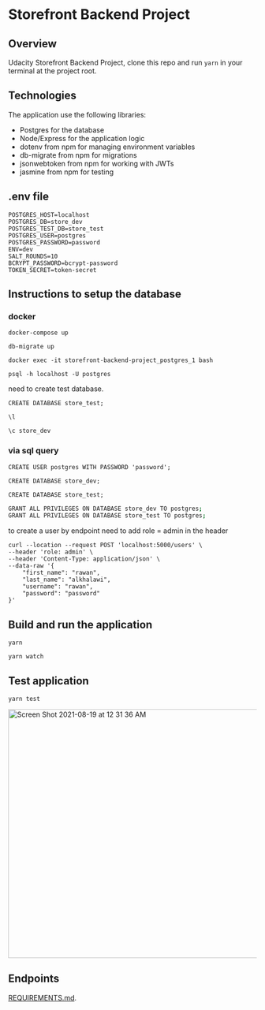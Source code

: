 # Storefront Backend Project

## Overview

Udacity Storefront Backend Project, clone this repo and run `yarn` in your terminal at the project root.

## Technologies
The application use the following libraries:
- Postgres for the database
- Node/Express for the application logic
- dotenv from npm for managing environment variables
- db-migrate from npm for migrations
- jsonwebtoken from npm for working with JWTs
- jasmine from npm for testing

## .env file

````
POSTGRES_HOST=localhost
POSTGRES_DB=store_dev
POSTGRES_TEST_DB=store_test
POSTGRES_USER=postgres
POSTGRES_PASSWORD=password
ENV=dev
SALT_ROUNDS=10
BCRYPT_PASSWORD=bcrypt-password
TOKEN_SECRET=token-secret
````

## Instructions to setup the database
### docker
`docker-compose up` 

`db-migrate up`

`docker exec -it storefront-backend-project_postgres_1 bash`

`psql -h localhost -U postgres`

need to create test database.

`CREATE DATABASE store_test;`

`\l`

`\c store_dev`

### via sql query

`CREATE USER postgres WITH PASSWORD 'password';`

`CREATE DATABASE store_dev;`

`CREATE DATABASE store_test;`

```sh
GRANT ALL PRIVILEGES ON DATABASE store_dev TO postgres;
GRANT ALL PRIVILEGES ON DATABASE store_test TO postgres;
```
to create a user by endpoint 
need to add role = admin in the header

```
curl --location --request POST 'localhost:5000/users' \
--header 'role: admin' \
--header 'Content-Type: application/json' \
--data-raw '{
    "first_name": "rawan",
    "last_name": "alkhalawi",
    "username": "rawan",
    "password": "password"
}'
```

## Build and run the application
`yarn`

`yarn watch`

## Test application
`yarn test`

<img width="505" alt="Screen Shot 2021-08-19 at 12 31 36 AM" src="https://user-images.githubusercontent.com/46426188/129975011-e1a93b94-b23c-4f40-b29e-f19464c1b19c.png">

## Endpoints 
[REQUIREMENTS.md](REQUIREMENTS.md).